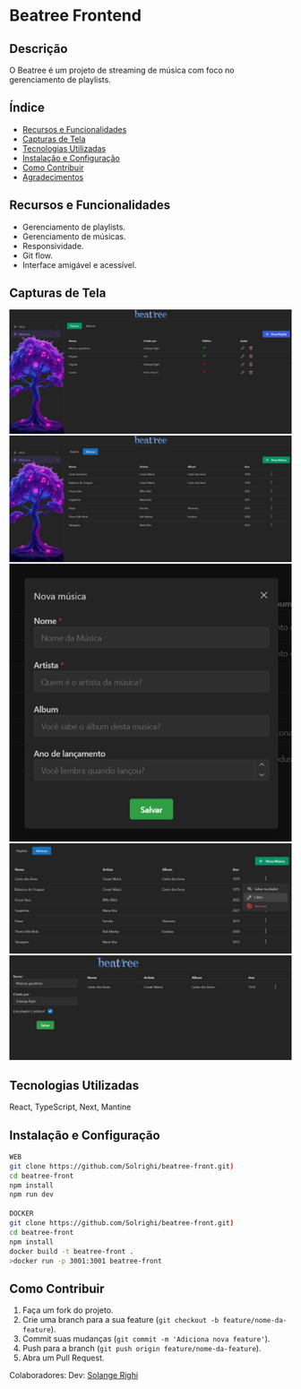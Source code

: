 
# Beatree Frontend

## Descrição
O Beatree é um projeto de streaming de música com foco no gerenciamento de playlists.

## Índice
- [Recursos e Funcionalidades](#recursos-e-funcionalidades)
- [Capturas de Tela](#capturas-de-tela)
- [Tecnologias Utilizadas](#tecnologias-utilizadas)
- [Instalação e Configuração](#instalação-e-configuração)
- [Como Contribuir](#como-contribuir)
- [Agradecimentos](#agradecimentos)

## Recursos e Funcionalidades
- Gerenciamento de playlists.
- Gerenciamento de músicas.
- Responsividade.
- Git flow.
- Interface amigável e acessível.

## Capturas de Tela
![Tela da playlist](./public/playlists.png)
![Tela de música](./public/musics.png)
![Adição de música](./public/addMusic.png)
![Tela de musica com menu](./public/musicMenu.jpeg)
![Tela de edição da playlist](./public/playlistEdit.jpeg)

## Tecnologias Utilizadas
React, TypeScript, Next, Mantine

## Instalação e Configuração
```bash
WEB
git clone https://github.com/Solrighi/beatree-front.git)
cd beatree-front
npm install
npm run dev

DOCKER
git clone https://github.com/Solrighi/beatree-front.git)
cd beatree-front
npm install
docker build -t beatree-front .
>docker run -p 3001:3001 beatree-front
```

## Como Contribuir
1. Faça um fork do projeto.
2. Crie uma branch para a sua feature (`git checkout -b feature/nome-da-feature`).
3. Commit suas mudanças (`git commit -m 'Adiciona nova feature'`).
4. Push para a branch (`git push origin feature/nome-da-feature`).
5. Abra um Pull Request.

Colaboradores: 
Dev:
[Solange Righi](https://www.linkedin.com/in/solange-righi/)
